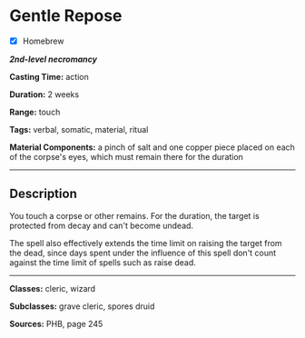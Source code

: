 # Gentle Repose

- [x] Homebrew

***2nd-level necromancy***

**Casting Time:** action

**Duration:** 2 weeks

**Range:** touch

**Tags:** verbal, somatic, material, ritual

**Material Components:** a pinch of salt and one copper piece placed on each of the corpse's eyes, which must remain there for the duration

---

## Description
You touch a corpse or other remains. For the duration, the target is protected from decay and can't become undead.

The spell also effectively extends the time limit on raising the target from the dead, since days spent under the influence of this spell don't count against the time limit of spells such as raise dead.

---

**Classes:** cleric, wizard

**Subclasses:** grave cleric, spores druid

**Sources:** PHB, page 245
